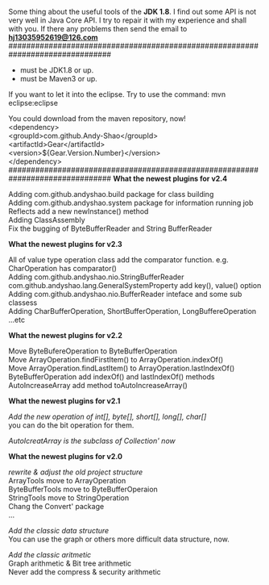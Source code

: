 Some thing about the useful tools of the **JDK 1.8**.
I find out some API is not very well in Java Core API.
I try to repair it with my experience and shall with you.
If there any problems then send the email to **hj13035952619@126.com**
###############################################################################

* must be JDK1.8 or up.
* must be Maven3 or up.

If you want to let it into the eclipse. Try to use the command:
mvn eclipse:eclipse

You could download from the maven repository, now!<br>
&lt;dependency&gt;<br>
	&lt;groupId&gt;com.github.Andy-Shao&lt;/groupId&gt;<br>
	&lt;artifactId&gt;Gear&lt;/artifactId&gt;<br>
	&lt;version&gt;${Gear.Version.Number}&lt;/version&gt;<br>
&lt;/dependency&gt;<br>
###############################################################################
**What the newest plugins for v2.4**

Adding com.github.andyshao.build package for class building<br>
Adding com.github.andyshao.system package for information running job<br>
Reflects add a new newInstance() method<br>
Adding ClassAssembly<br>
Fix the bugging of ByteBufferReader and String BufferReader<br>

**What the newest plugins for v2.3**

All of value type operation class add the comparator<T> function. e.g. CharOperation has comparator()<br>
Adding com.github.andyshao.nio.StringBufferReader<br>
com.github.andyshao.lang.GeneralSystemProperty add key(), value() option<br>
Adding com.github.andyshao.nio.BufferReader inteface and some sub classess<br>
Adding CharBufferOperation, ShortBufferOperation, LongBuffereOperation ...etc<br>

**What the newest plugins for v2.2**

Move ByteBufereOperation to ByteBufferOperation<br>
Move ArrayOperation.findFirstItem() to ArrayOperation.indexOf()<br>
Move ArrayOperation.findLastItem() to ArrayOperation.lastIndexOf()<br>
ByteBufferOperation add indexOf() and lastIndexOf() methods<br>
AutoIncreaseArray add method toAutoIncreaseArray()<br>

**What the newest plugins for v2.1**

*Add the new operation of int[], byte[], short[], long[], char[]*<br>
you can do the bit operation for them.

*AutoIcreatArray is the subclass of Collection' now*<br>

**What the newest plugins for v2.0**

*rewrite & adjust the old project structure*<br>
ArrayTools move to ArrayOperation<br>
ByteBufferTools move to ByteBufferOperaion<br>
StringTools move to StringOperation<br>
Chang the Convert' package<br>
...

*Add the classic data structure*<br>
You can use the graph or others more difficult data structure, now.

*Add the classic aritmetic*<br>
Graph arithmetic & Bit tree arithmetic<br>
Never add the compress & security arithmetic
